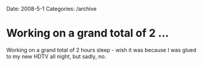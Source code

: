 Date: 2008-5-1
Categories: /archive

# Working on a grand total of 2 ...

Working on a grand total of 2 hours sleep - wish it was because I was glued to my new HDTV all night, but sadly, no.
